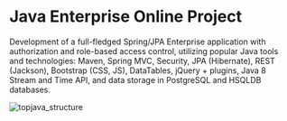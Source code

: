 Java Enterprise Online Project 
===============================
Development of a full-fledged Spring/JPA Enterprise application with authorization and role-based access control, utilizing popular Java tools and technologies: Maven, Spring MVC, Security, JPA (Hibernate), REST (Jackson), Bootstrap (CSS, JS), DataTables, jQuery + plugins, Java 8 Stream and Time API, and data storage in PostgreSQL and HSQLDB databases.

![topjava_structure](https://javaops.ru/static/images/projects/top-scheme.jpg)

